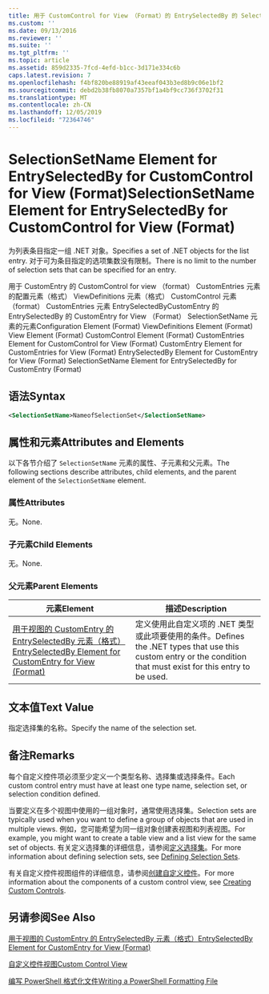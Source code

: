 ```yaml
---
title: 用于 CustomControl for View （Format）的 EntrySelectedBy 的 SelectionSetName 元素 |Microsoft Docs
ms.custom: ''
ms.date: 09/13/2016
ms.reviewer: ''
ms.suite: ''
ms.tgt_pltfrm: ''
ms.topic: article
ms.assetid: 859d2335-7fcd-4efd-b1cc-3d171e334c6b
caps.latest.revision: 7
ms.openlocfilehash: f4bf820be88919af43eeaf043b3ed8b9c06e1bf2
ms.sourcegitcommit: debd2b38fb8070a7357bf1a4bf9cc736f3702f31
ms.translationtype: MT
ms.contentlocale: zh-CN
ms.lasthandoff: 12/05/2019
ms.locfileid: "72364746"
---
```

# <a name="selectionsetname-element-for-entryselectedby-for-customcontrol-for-view-format"></a><span data-ttu-id="ad5cd-102">SelectionSetName Element for EntrySelectedBy for CustomControl for View (Format)</span><span class="sxs-lookup"><span data-stu-id="ad5cd-102">SelectionSetName Element for EntrySelectedBy for CustomControl for View (Format)</span></span>

<span data-ttu-id="ad5cd-103">为列表条目指定一组 .NET 对象。</span><span class="sxs-lookup"><span data-stu-id="ad5cd-103">Specifies a set of .NET objects for the list entry.</span></span> <span data-ttu-id="ad5cd-104">对于可为条目指定的选项集数没有限制。</span><span class="sxs-lookup"><span data-stu-id="ad5cd-104">There is no limit to the number of selection sets that can be specified for an entry.</span></span>

<span data-ttu-id="ad5cd-105">用于 CustomEntry 的 CustomControl for view （format） CustomEntries 元素的配置元素（格式） ViewDefinitions 元素（格式） CustomControl 元素（format） CustomEntries 元素 EntrySelectedByCustomEntry 的 EntrySelectedBy 的 CustomEntry for View （Format） SelectionSetName 元素的元素</span><span class="sxs-lookup"><span data-stu-id="ad5cd-105">Configuration Element (Format) ViewDefinitions Element (Format) View Element (Format) CustomControl Element (Format) CustomEntries Element for CustomControl for View (Format) CustomEntry Element for CustomEntries for View (Format) EntrySelectedBy Element for CustomEntry for View (Format) SelectionSetName Element for EntrySelectedBy for CustomEntry (Format)</span></span>

## <a name="syntax"></a><span data-ttu-id="ad5cd-106">语法</span><span class="sxs-lookup"><span data-stu-id="ad5cd-106">Syntax</span></span>

```xml
<SelectionSetName>NameofSelectionSet</SelectionSetName>
```

## <a name="attributes-and-elements"></a><span data-ttu-id="ad5cd-107">属性和元素</span><span class="sxs-lookup"><span data-stu-id="ad5cd-107">Attributes and Elements</span></span>

<span data-ttu-id="ad5cd-108">以下各节介绍了 `SelectionSetName` 元素的属性、子元素和父元素。</span><span class="sxs-lookup"><span data-stu-id="ad5cd-108">The following sections describe attributes, child elements, and the parent element of the `SelectionSetName` element.</span></span>

### <a name="attributes"></a><span data-ttu-id="ad5cd-109">属性</span><span class="sxs-lookup"><span data-stu-id="ad5cd-109">Attributes</span></span>

<span data-ttu-id="ad5cd-110">无。</span><span class="sxs-lookup"><span data-stu-id="ad5cd-110">None.</span></span>

### <a name="child-elements"></a><span data-ttu-id="ad5cd-111">子元素</span><span class="sxs-lookup"><span data-stu-id="ad5cd-111">Child Elements</span></span>

<span data-ttu-id="ad5cd-112">无。</span><span class="sxs-lookup"><span data-stu-id="ad5cd-112">None.</span></span>

### <a name="parent-elements"></a><span data-ttu-id="ad5cd-113">父元素</span><span class="sxs-lookup"><span data-stu-id="ad5cd-113">Parent Elements</span></span>

|<span data-ttu-id="ad5cd-114">元素</span><span class="sxs-lookup"><span data-stu-id="ad5cd-114">Element</span></span>|<span data-ttu-id="ad5cd-115">描述</span><span class="sxs-lookup"><span data-stu-id="ad5cd-115">Description</span></span>|
|-------------|-----------------|
|[<span data-ttu-id="ad5cd-116">用于视图的 CustomEntry 的 EntrySelectedBy 元素（格式）</span><span class="sxs-lookup"><span data-stu-id="ad5cd-116">EntrySelectedBy Element for CustomEntry for View (Format)</span></span>](./entryselectedby-element-for-customentry-for-customcontrol-for-view-format.md)|<span data-ttu-id="ad5cd-117">定义使用此自定义项的 .NET 类型或此项要使用的条件。</span><span class="sxs-lookup"><span data-stu-id="ad5cd-117">Defines the .NET types that use this custom entry or the condition that must exist for this entry to be used.</span></span>|

## <a name="text-value"></a><span data-ttu-id="ad5cd-118">文本值</span><span class="sxs-lookup"><span data-stu-id="ad5cd-118">Text Value</span></span>

<span data-ttu-id="ad5cd-119">指定选择集的名称。</span><span class="sxs-lookup"><span data-stu-id="ad5cd-119">Specify the name of the selection set.</span></span>

## <a name="remarks"></a><span data-ttu-id="ad5cd-120">备注</span><span class="sxs-lookup"><span data-stu-id="ad5cd-120">Remarks</span></span>

<span data-ttu-id="ad5cd-121">每个自定义控件项必须至少定义一个类型名称、选择集或选择条件。</span><span class="sxs-lookup"><span data-stu-id="ad5cd-121">Each custom control entry must have at least one type name, selection set, or selection condition defined.</span></span>

<span data-ttu-id="ad5cd-122">当要定义在多个视图中使用的一组对象时，通常使用选择集。</span><span class="sxs-lookup"><span data-stu-id="ad5cd-122">Selection sets are typically used when you want to define a group of objects that are used in multiple views.</span></span> <span data-ttu-id="ad5cd-123">例如，您可能希望为同一组对象创建表视图和列表视图。</span><span class="sxs-lookup"><span data-stu-id="ad5cd-123">For example, you might want to create a table view and a list view for the same set of objects.</span></span> <span data-ttu-id="ad5cd-124">有关定义选择集的详细信息，请参阅[定义选择集](./defining-selection-sets.md)。</span><span class="sxs-lookup"><span data-stu-id="ad5cd-124">For more information about defining selection sets, see [Defining Selection Sets](./defining-selection-sets.md).</span></span>

<span data-ttu-id="ad5cd-125">有关自定义控件视图组件的详细信息，请参阅[创建自定义控件](./creating-custom-controls.md)。</span><span class="sxs-lookup"><span data-stu-id="ad5cd-125">For more information about the components of a custom control view, see [Creating Custom Controls](./creating-custom-controls.md).</span></span>

## <a name="see-also"></a><span data-ttu-id="ad5cd-126">另请参阅</span><span class="sxs-lookup"><span data-stu-id="ad5cd-126">See Also</span></span>

[<span data-ttu-id="ad5cd-127">用于视图的 CustomEntry 的 EntrySelectedBy 元素（格式）</span><span class="sxs-lookup"><span data-stu-id="ad5cd-127">EntrySelectedBy Element for CustomEntry for View (Format)</span></span>](./entryselectedby-element-for-customentry-for-customcontrol-for-view-format.md)

[<span data-ttu-id="ad5cd-128">自定义控件视图</span><span class="sxs-lookup"><span data-stu-id="ad5cd-128">Custom Control View</span></span>](./creating-custom-controls.md)

[<span data-ttu-id="ad5cd-129">编写 PowerShell 格式化文件</span><span class="sxs-lookup"><span data-stu-id="ad5cd-129">Writing a PowerShell Formatting File</span></span>](./writing-a-powershell-formatting-file.md)
